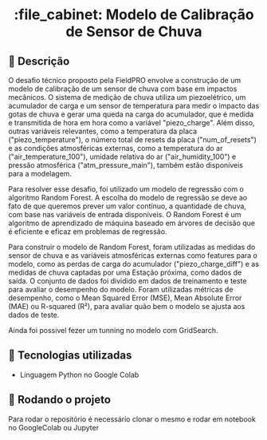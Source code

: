 <h1 align="center">:file_cabinet: Modelo de Calibração de Sensor de Chuva</h1>

## :memo: Descrição
O desafio técnico proposto pela FieldPRO envolve a construção de um modelo de calibração de um sensor de chuva com base em impactos mecânicos. O sistema de medição de chuva utiliza um piezoelétrico, um acumulador de carga e um sensor de temperatura para medir o impacto das gotas de chuva e gerar uma queda na carga do acumulador, que é medida e transmitida de hora em hora como a variável "piezo_charge". Além disso, outras variáveis relevantes, como a temperatura da placa ("piezo_temperature"), o número total de resets da placa ("num_of_resets") e as condições atmosféricas externas, como a temperatura do ar ("air_temperature_100"), umidade relativa do ar ("air_humidity_100") e pressão atmosférica ("atm_pressure_main"), também estão disponíveis para a modelagem.

Para resolver esse desafio, foi utilizado um modelo de regressão com o algoritmo Random Forest. A escolha do modelo de regressão se deve ao fato de que queremos prever um valor contínuo, a quantidade de chuva, com base nas variáveis de entrada disponíveis. O Random Forest é um algoritmo de aprendizado de máquina baseado em árvores de decisão que é eficiente e eficaz em problemas de regressão.

Para construir o modelo de Random Forest, foram utilizadas as medidas do sensor de chuva e as variáveis atmosféricas externas como features  para o modelo, como as perdas de carga do acumulador ("piezo_charge_diff") e as medidas de chuva captadas por uma Estação próxima, como dados de saída. O conjunto de dados foi dividido em dados de treinamento e teste para avaliar o desempenho do modelo. Foram utilizadas métricas de desempenho, como o Mean Squared Error (MSE), Mean Absolute Error (MAE) ou R-squared (R²), para avaliar quão bem o modelo se ajusta aos dados de teste.

Ainda foi possivel fezer um tunning no modelo com GridSearch.

## :wrench: Tecnologias utilizadas
* Linguagem Python no Google Colab

## :rocket: Rodando o projeto
Para rodar o repositório é necessário clonar o mesmo e rodar em notebook no GoogleColab ou Jupyter

